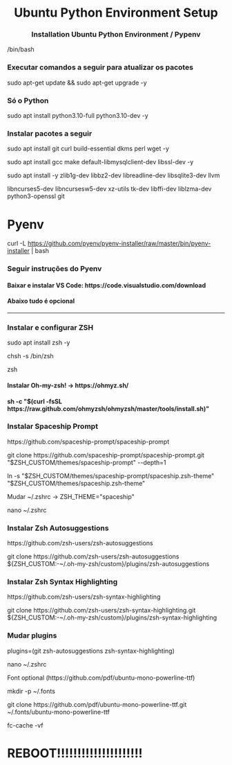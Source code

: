 <h1 class align='center'>Ubuntu Python Environment Setup</h1>

<h3 class align='center'>Installation Ubuntu Python Environment / Pypenv</h3>   

<p>/bin/bash</p>

<h3>Executar comandos a seguir para atualizar os pacotes</h3>

<p>sudo apt-get update && sudo apt-get upgrade -y</p>

<h3>Só o Python</h3>

<p>sudo apt install python3.10-full python3.10-dev -y</p>

<h3>Instalar pacotes a seguir</h3>

<p>sudo apt install git curl build-essential dkms perl wget -y</p>

<p>sudo apt install gcc make default-libmysqlclient-dev libssl-dev -y</p>

<p>sudo apt install -y zlib1g-dev libbz2-dev libreadline-dev libsqlite3-dev llvm</p>
<p>libncurses5-dev libncursesw5-dev xz-utils tk-dev libffi-dev liblzma-dev python3-openssl git</p>
  
# Pyenv

curl -L https://github.com/pyenv/pyenv-installer/raw/master/bin/pyenv-installer | bash

<h3>Seguir instruções do Pyenv</h3>

<h4>Baixar e instalar VS Code: https://code.visualstudio.com/download</h4>

<h4>Abaixo tudo é opcional</h4>
<hr>
<h3>Instalar e configurar ZSH</h3>

<p>sudo apt install zsh -y</p>

<p>chsh -s /bin/zsh</p>

<p>zsh</p>

<h4>Instalar Oh-my-zsh! -> https://ohmyz.sh/</h4>

<h4>sh -c "$(curl -fsSL https://raw.github.com/ohmyzsh/ohmyzsh/master/tools/install.sh)"</h4>

<h3>Instalar Spaceship Prompt</h3>
<p>https://github.com/spaceship-prompt/spaceship-prompt</p>

<p>git clone https://github.com/spaceship-prompt/spaceship-prompt.git "$ZSH_CUSTOM/themes/spaceship-prompt" --depth=1</p>
<p>ln -s "$ZSH_CUSTOM/themes/spaceship-prompt/spaceship.zsh-theme" "$ZSH_CUSTOM/themes/spaceship.zsh-theme"</p>

<p>Mudar ~/.zshrc -> ZSH_THEME="spaceship"</p>

<p>nano ~/.zshrc</p>   

<h3>Instalar Zsh Autosuggestions</h3>
<p>https://github.com/zsh-users/zsh-autosuggestions</p>
<p>git clone https://github.com/zsh-users/zsh-autosuggestions ${ZSH_CUSTOM:-~/.oh-my-zsh/custom}/plugins/zsh-autosuggestions</p>

<h3>Instalar Zsh Syntax Highlighting</h3>
<p>https://github.com/zsh-users/zsh-syntax-highlighting</p>
<p>git clone https://github.com/zsh-users/zsh-syntax-highlighting.git ${ZSH_CUSTOM:-~/.oh-my-zsh/custom}/plugins/zsh-syntax-highlighting</p>

<h3>Mudar plugins</h3>
<p>plugins=(git zsh-autosuggestions zsh-syntax-highlighting)</p>

<p>nano ~/.zshrc</p>   

<p>Font optional (https://github.com/pdf/ubuntu-mono-powerline-ttf)</p>

<p>mkdir -p ~/.fonts</p>

<p>git clone https://github.com/pdf/ubuntu-mono-powerline-ttf.git ~/.fonts/ubuntu-mono-powerline-ttf</p>

<p>fc-cache -vf</p>

<h1>REBOOT!!!!!!!!!!!!!!!!!!!!!</h1>
